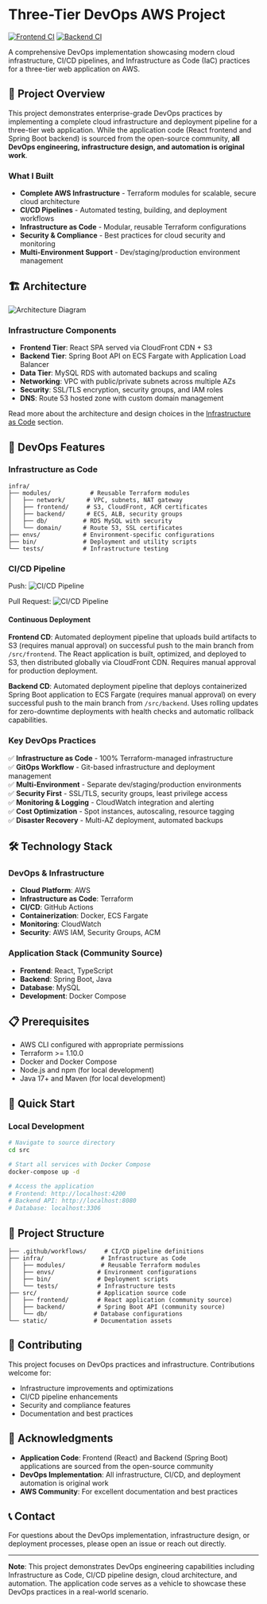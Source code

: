 # Three-Tier DevOps AWS Project
[![Frontend CI](https://github.com/HasanAshab/three-tier-devops-aws/actions/workflows/frontend-cicd.yaml/badge.svg)](https://github.com/HasanAshab/three-tier-devops-aws/actions/workflows/frontend-cicd.yaml)
[![Backend CI](https://github.com/HasanAshab/three-tier-devops-aws/actions/workflows/backend-cicd.yaml/badge.svg)](https://github.com/HasanAshab/three-tier-devops-aws/actions/workflows/backend-cicd.yaml)

A comprehensive DevOps implementation showcasing modern cloud infrastructure, CI/CD pipelines, and Infrastructure as Code (IaC) practices for a three-tier web application on AWS.

## 🎯 Project Overview

This project demonstrates enterprise-grade DevOps practices by implementing a complete cloud infrastructure and deployment pipeline for a three-tier web application. While the application code (React frontend and Spring Boot backend) is sourced from the open-source community, **all DevOps engineering, infrastructure design, and automation is original work**.

### What I Built

- **Complete AWS Infrastructure** - Terraform modules for scalable, secure cloud architecture
- **CI/CD Pipelines** - Automated testing, building, and deployment workflows
- **Infrastructure as Code** - Modular, reusable Terraform configurations
- **Security & Compliance** - Best practices for cloud security and monitoring
- **Multi-Environment Support** - Dev/staging/production environment management

## 🏗️ Architecture

![Architecture Diagram](infra/static/images/architecture.png)

### Infrastructure Components

- **Frontend Tier**: React SPA served via CloudFront CDN + S3
- **Backend Tier**: Spring Boot API on ECS Fargate with Application Load Balancer
- **Data Tier**: MySQL RDS with automated backups and scaling
- **Networking**: VPC with public/private subnets across multiple AZs
- **Security**: SSL/TLS encryption, security groups, and IAM roles
- **DNS**: Route 53 hosted zone with custom domain management

Read more about the architecture and design choices in the [Infrastructure as Code](infra/README.md) section.

## 🚀 DevOps Features

### Infrastructure as Code
```
infra/
├── modules/           # Reusable Terraform modules
│   ├── network/      # VPC, subnets, NAT gateway
│   ├── frontend/     # S3, CloudFront, ACM certificates
│   ├── backend/      # ECS, ALB, security groups
│   ├── db/          # RDS MySQL with security
│   └── domain/      # Route 53, SSL certificates
├── envs/            # Environment-specific configurations
├── bin/             # Deployment and utility scripts
└── tests/           # Infrastructure testing
```

### CI/CD Pipeline
Push:
![CI/CD Pipeline](static/images/cicd/push.png)

Pull Request:
![CI/CD Pipeline](static/images/cicd/pr.png)

#### Continuous Deployment

**Frontend CD**: Automated deployment pipeline that uploads build artifacts to S3 (requires manual approval) on successful push to the main branch from `/src/frontend`. The React application is built, optimized, and deployed to S3, then distributed globally via CloudFront CDN. Requires manual approval for production deployment.

**Backend CD**: Automated deployment pipeline that deploys containerized Spring Boot application to ECS Fargate (requires manual approval) on every successful push to the main branch from `/src/backend`. Uses rolling updates for zero-downtime deployments with health checks and automatic rollback capabilities.


### Key DevOps Practices

✅ **Infrastructure as Code** - 100% Terraform-managed infrastructure  
✅ **GitOps Workflow** - Git-based infrastructure and deployment management  
✅ **Multi-Environment** - Separate dev/staging/production environments  
✅ **Security First** - SSL/TLS, security groups, least privilege access  
✅ **Monitoring & Logging** - CloudWatch integration and alerting  
✅ **Cost Optimization** - Spot instances, autoscaling, resource tagging  
✅ **Disaster Recovery** - Multi-AZ deployment, automated backups  

## 🛠️ Technology Stack

### DevOps & Infrastructure
- **Cloud Platform**: AWS
- **Infrastructure as Code**: Terraform
- **CI/CD**: GitHub Actions
- **Containerization**: Docker, ECS Fargate
- **Monitoring**: CloudWatch
- **Security**: AWS IAM, Security Groups, ACM

### Application Stack (Community Source)
- **Frontend**: React, TypeScript
- **Backend**: Spring Boot, Java
- **Database**: MySQL
- **Development**: Docker Compose

## 📋 Prerequisites

- AWS CLI configured with appropriate permissions
- Terraform >= 1.10.0
- Docker and Docker Compose
- Node.js and npm (for local development)
- Java 17+ and Maven (for local development)

## 🚀 Quick Start

### Local Development

```bash
# Navigate to source directory
cd src

# Start all services with Docker Compose
docker-compose up -d

# Access the application
# Frontend: http://localhost:4200
# Backend API: http://localhost:8080
# Database: localhost:3306
```

## 📁 Project Structure

```
├── .github/workflows/     # CI/CD pipeline definitions
├── infra/                # Infrastructure as Code
│   ├── modules/          # Reusable Terraform modules
│   ├── envs/            # Environment configurations
│   ├── bin/             # Deployment scripts
│   └── tests/           # Infrastructure tests
├── src/                 # Application source code
│   ├── frontend/        # React application (community source)
│   ├── backend/         # Spring Boot API (community source)
│   └── db/             # Database configurations
└── static/             # Documentation assets
```

## 🤝 Contributing

This project focuses on DevOps practices and infrastructure. Contributions welcome for:

- Infrastructure improvements and optimizations
- CI/CD pipeline enhancements
- Security and compliance features
- Documentation and best practices


## 🙏 Acknowledgments

- **Application Code**: Frontend (React) and Backend (Spring Boot) applications are sourced from the open-source community
- **DevOps Implementation**: All infrastructure, CI/CD, and deployment automation is original work
- **AWS Community**: For excellent documentation and best practices

## 📞 Contact

For questions about the DevOps implementation, infrastructure design, or deployment processes, please open an issue or reach out directly.

---

**Note**: This project demonstrates DevOps engineering capabilities including Infrastructure as Code, CI/CD pipeline design, cloud architecture, and automation. The application code serves as a vehicle to showcase these DevOps practices in a real-world scenario.